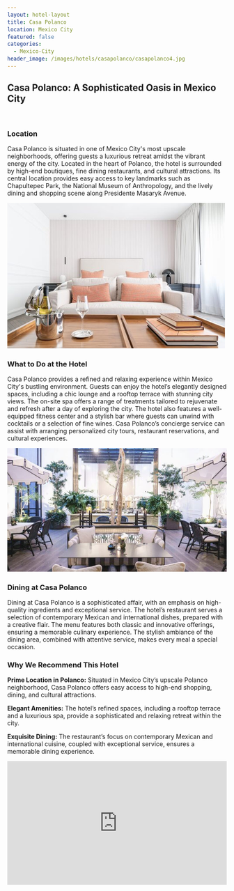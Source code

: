 ```yaml
---
layout: hotel-layout
title: Casa Polanco
location: Mexico City
featured: false
categories:
  - Mexico-City
header_image: /images/hotels/casapolanco/casapolanco4.jpg
---
```

## Casa Polanco: A Sophisticated Oasis in Mexico City

&nbsp;

### Location

Casa Polanco is situated in one of Mexico City's most upscale neighborhoods, offering guests a luxurious retreat amidst the vibrant energy of the city. Located in the heart of Polanco, the hotel is surrounded by high-end boutiques, fine dining restaurants, and cultural attractions. Its central location provides easy access to key landmarks such as Chapultepec Park, the National Museum of Anthropology, and the lively dining and shopping scene along Presidente Masaryk Avenue.

![](/images/hotels/casapolanco/casapolanco1.jpg)

### What to Do at the Hotel

Casa Polanco provides a refined and relaxing experience within Mexico City's bustling environment. Guests can enjoy the hotel’s elegantly designed spaces, including a chic lounge and a rooftop terrace with stunning city views. The on-site spa offers a range of treatments tailored to rejuvenate and refresh after a day of exploring the city. The hotel also features a well-equipped fitness center and a stylish bar where guests can unwind with cocktails or a selection of fine wines. Casa Polanco’s concierge service can assist with arranging personalized city tours, restaurant reservations, and cultural experiences.

![](/images/hotels/casapolanco/casapolanco3.jpg)

### Dining at Casa Polanco

Dining at Casa Polanco is a sophisticated affair, with an emphasis on high-quality ingredients and exceptional service. The hotel’s restaurant serves a selection of contemporary Mexican and international dishes, prepared with a creative flair. The menu features both classic and innovative offerings, ensuring a memorable culinary experience. The stylish ambiance of the dining area, combined with attentive service, makes every meal a special occasion.

### Why We Recommend This Hotel

**Prime Location in Polanco:** Situated in Mexico City’s upscale Polanco neighborhood, Casa Polanco offers easy access to high-end shopping, dining, and cultural attractions.&nbsp;

**Elegant Amenities:** The hotel’s refined spaces, including a rooftop terrace and a luxurious spa, provide a sophisticated and relaxing retreat within the city.&nbsp;

**Exquisite Dining:** The restaurant’s focus on contemporary Mexican and international cuisine, coupled with exceptional service, ensures a memorable dining experience.&nbsp;

<style>.embed-container { position: relative; padding-bottom: 56.25%; height: 0; overflow: hidden; max-width: 100%; } .embed-container iframe, .embed-container object, .embed-container embed { position: absolute; top: 0; left: 0; width: 100%; height: 100%; }</style>

<div class="embed-container"><iframe src="https://www.youtube.com/embed/Sg35ydBGYO4" frameborder="0" allowfullscreen=""></iframe></div>